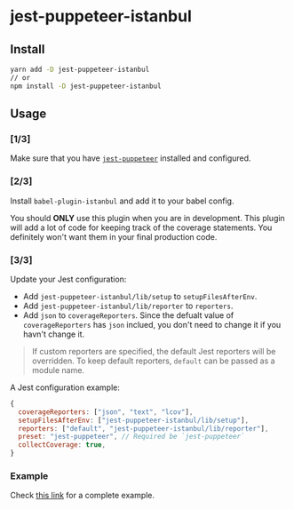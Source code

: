 # jest-puppeteer-istanbul

## Install

```bash
yarn add -D jest-puppeteer-istanbul
// or
npm install -D jest-puppeteer-istanbul
```

## Usage

### [1/3]

Make sure that you have [`jest-puppeteer`](https://github.com/smooth-code/jest-puppeteer) installed and configured.

### [2/3]

Install `babel-plugin-istanbul` and add it to your babel config.

You should **ONLY** use this plugin when you are in development. This plugin will add a lot of code for keeping track of the coverage statements. You definitely won't want them in your final production code.

### [3/3]

Update your Jest configuration:

- Add `jest-puppeteer-istanbul/lib/setup` to `setupFilesAfterEnv`.
- Add `jest-puppeteer-istanbul/lib/reporter` to `reporters`.
- Add `json` to `coverageReporters`. Since the defualt value of `coverageReporters` has `json` inclued, you don't need to change it if you havn't change it.

> If custom reporters are specified, the default Jest reporters will be overridden. To keep default reporters, `default` can be passed as a module name.

A Jest configuration example:
```js
{
  coverageReporters: ["json", "text", "lcov"],
  setupFilesAfterEnv: ["jest-puppeteer-istanbul/lib/setup"],
  reporters: ["default", "jest-puppeteer-istanbul/lib/reporter"],
  preset: "jest-puppeteer", // Required be `jest-puppeteer`
  collectCoverage: true,
}
```

### Example

Check [this link](https://github.com/ocavue/jest-puppeteer-istanbul/tree/master/example) for a complete example.
